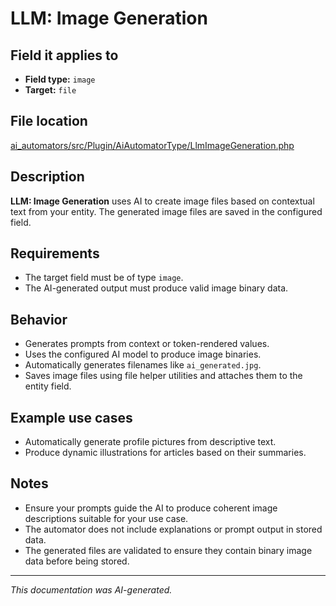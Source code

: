 # LLM: Image Generation

## Field it applies to

- **Field type:** `image`
- **Target:** `file`

## File location

[ai_automators/src/Plugin/AiAutomatorType/LlmImageGeneration.php](https://git.drupalcode.org/project/ai/-/blob/1.2.x/modules/ai_automators/src/Plugin/AiAutomatorType/LlmImageGeneration.php?ref_type=heads)

## Description

**LLM: Image Generation** uses AI to create image files based on contextual text from your entity. The generated image files are saved in the configured field.

## Requirements

- The target field must be of type `image`.
- The AI-generated output must produce valid image binary data.

## Behavior

- Generates prompts from context or token-rendered values.
- Uses the configured AI model to produce image binaries.
- Automatically generates filenames like `ai_generated.jpg`.
- Saves image files using file helper utilities and attaches them to the entity field.

## Example use cases

- Automatically generate profile pictures from descriptive text.
- Produce dynamic illustrations for articles based on their summaries.

## Notes

- Ensure your prompts guide the AI to produce coherent image descriptions suitable for your use case.
- The automator does not include explanations or prompt output in stored data.
- The generated files are validated to ensure they contain binary image data before being stored.

---

*This documentation was AI-generated.*
